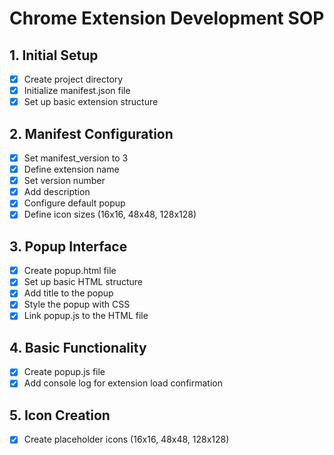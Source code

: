 # Chrome Extension Development SOP

## 1. Initial Setup
- [x] Create project directory
- [x] Initialize manifest.json file
- [x] Set up basic extension structure

## 2. Manifest Configuration
- [x] Set manifest_version to 3
- [x] Define extension name
- [x] Set version number
- [x] Add description
- [x] Configure default popup
- [x] Define icon sizes (16x16, 48x48, 128x128)

## 3. Popup Interface
- [x] Create popup.html file
- [x] Set up basic HTML structure
- [x] Add title to the popup
- [x] Style the popup with CSS
- [x] Link popup.js to the HTML file

## 4. Basic Functionality
- [x] Create popup.js file
- [x] Add console log for extension load confirmation

## 5. Icon Creation
- [x] Create placeholder icons (16x16, 48x48, 128x128)


